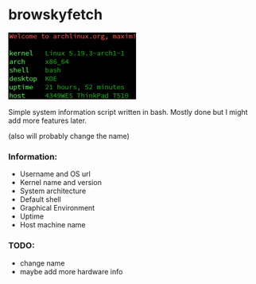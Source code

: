 # browskyfetch

![browskyfetch screenshot](screenshot.png)

Simple system information script written in bash. Mostly done but I might add more features later.

(also will probably change the name)

### Information:

- Username and OS url
- Kernel name and version
- System architecture
- Default shell
- Graphical Environment
- Uptime
- Host machine name

### TODO:

- change name
- maybe add more hardware info
